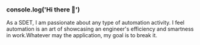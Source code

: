 ### console.log('Hi there 👋')
As a SDET, I am passionate about any type of automation activity. I feel automation is an art of showcasing an engineer's efficiency and smartness in work.Whatever may the application, my goal is to break it.
